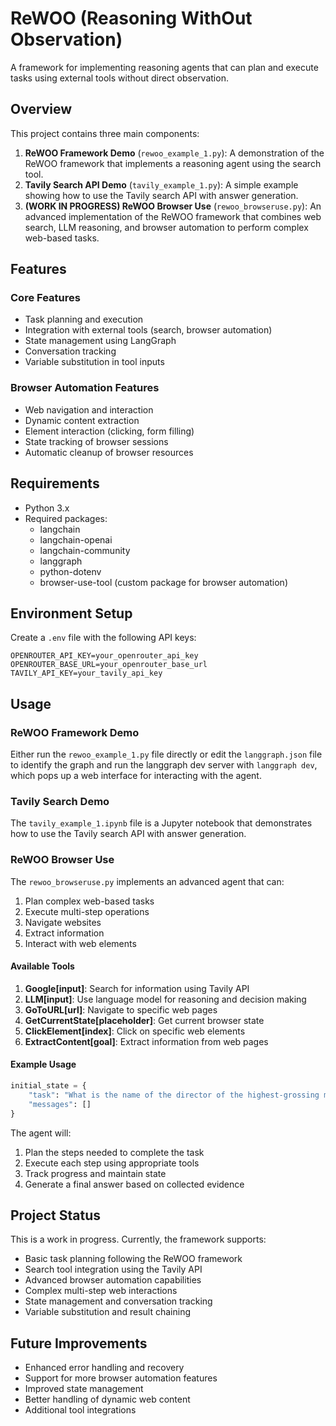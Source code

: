 # ReWOO (Reasoning WithOut Observation)

A framework for implementing reasoning agents that can plan and execute tasks using external tools without direct observation.

## Overview

This project contains three main components:

1. **ReWOO Framework Demo** (`rewoo_example_1.py`): A demonstration of the ReWOO framework that implements a reasoning agent using the search tool.
2. **Tavily Search API Demo** (`tavily_example_1.py`): A simple example showing how to use the Tavily search API with answer generation.
3. **(WORK IN PROGRESS) ReWOO Browser Use** (`rewoo_browseruse.py`): An advanced implementation of the ReWOO framework that combines web search, LLM reasoning, and browser automation to perform complex web-based tasks.

## Features

### Core Features
- Task planning and execution
- Integration with external tools (search, browser automation)
- State management using LangGraph
- Conversation tracking
- Variable substitution in tool inputs

### Browser Automation Features
- Web navigation and interaction
- Dynamic content extraction
- Element interaction (clicking, form filling)
- State tracking of browser sessions
- Automatic cleanup of browser resources

## Requirements

- Python 3.x
- Required packages:
  - langchain
  - langchain-openai
  - langchain-community
  - langgraph
  - python-dotenv
  - browser-use-tool (custom package for browser automation)

## Environment Setup

Create a `.env` file with the following API keys:
```
OPENROUTER_API_KEY=your_openrouter_api_key
OPENROUTER_BASE_URL=your_openrouter_base_url
TAVILY_API_KEY=your_tavily_api_key
```

## Usage

### ReWOO Framework Demo

Either run the `rewoo_example_1.py` file directly or edit the `langgraph.json` file to identify the graph and run the langgraph dev server with `langgraph dev`, which pops up a web interface for interacting with the agent.

### Tavily Search Demo

The `tavily_example_1.ipynb` file is a Jupyter notebook that demonstrates how to use the Tavily search API with answer generation.

### ReWOO Browser Use

The `rewoo_browseruse.py` implements an advanced agent that can:
1. Plan complex web-based tasks
2. Execute multi-step operations
3. Navigate websites
4. Extract information
5. Interact with web elements

#### Available Tools
1. **Google[input]**: Search for information using Tavily API
2. **LLM[input]**: Use language model for reasoning and decision making
3. **GoToURL[url]**: Navigate to specific web pages
4. **GetCurrentState[placeholder]**: Get current browser state
5. **ClickElement[index]**: Click on specific web elements
6. **ExtractContent[goal]**: Extract information from web pages

#### Example Usage
```python
initial_state = {
    "task": "What is the name of the director of the highest-grossing movie released in 2023? Go to that director's Wikipedia page and briefly describe their biography.",
    "messages": []
}
```

The agent will:
1. Plan the steps needed to complete the task
2. Execute each step using appropriate tools
3. Track progress and maintain state
4. Generate a final answer based on collected evidence

## Project Status

This is a work in progress. Currently, the framework supports:
- Basic task planning following the ReWOO framework
- Search tool integration using the Tavily API
- Advanced browser automation capabilities
- Complex multi-step web interactions
- State management and conversation tracking
- Variable substitution and result chaining

## Future Improvements
- Enhanced error handling and recovery
- Support for more browser automation features
- Improved state management
- Better handling of dynamic web content
- Additional tool integrations
